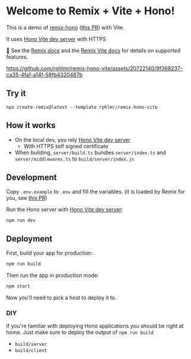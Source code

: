 # Welcome to Remix + Vite + Hono!

This is a demo of [remix-hono](https://github.com/sergiodxa/remix-hono) ([this PR](https://github.com/sergiodxa/remix-hono/pull/126)) with Vite. 

It uses [Hono Vite dev server](https://github.com/honojs/vite-plugins/blob/main/packages/dev-server/README.md) with HTTPS

📖 See the [Remix docs](https://remix.run/docs) and the [Remix Vite docs](https://remix.run/docs/en/main/future/vite) for details on supported features.



https://github.com/rphlmr/remix-hono-vite/assets/20722140/9f368237-ca35-4faf-a14f-58fb4320487b


## Try it

```shellscript
npx create-remix@latest --template rphlmr/remix-hono-vite
```

## How it works
- On the local dev, you rely [Hono Vite dev server](https://github.com/honojs/vite-plugins/blob/main/packages/dev-server/README.md)
  - With HTTPS self signed certificate
- When building, `server/build.ts` bundles `server/index.ts` and `server/middlewares.ts` to `build/server/index.js`

## Development

Copy `.env.example` to `.env` and fill the variables. (it is loaded by Remix for you, see [this PR](https://github.com/remix-run/remix/pull/7958))

Run the Hono server with [Hono Vite dev server](https://github.com/honojs/vite-plugins/blob/main/packages/dev-server/README.md):

```shellscript
npm run dev
```

## Deployment

First, build your app for production:

```sh
npm run build
```

Then run the app in production mode:

```sh
npm start
```

Now you'll need to pick a host to deploy it to.

### DIY

If you're familiar with deploying Hono applications you should be right at home. Just make sure to deploy the output of `npm run build`

- `build/server`
- `build/client`
